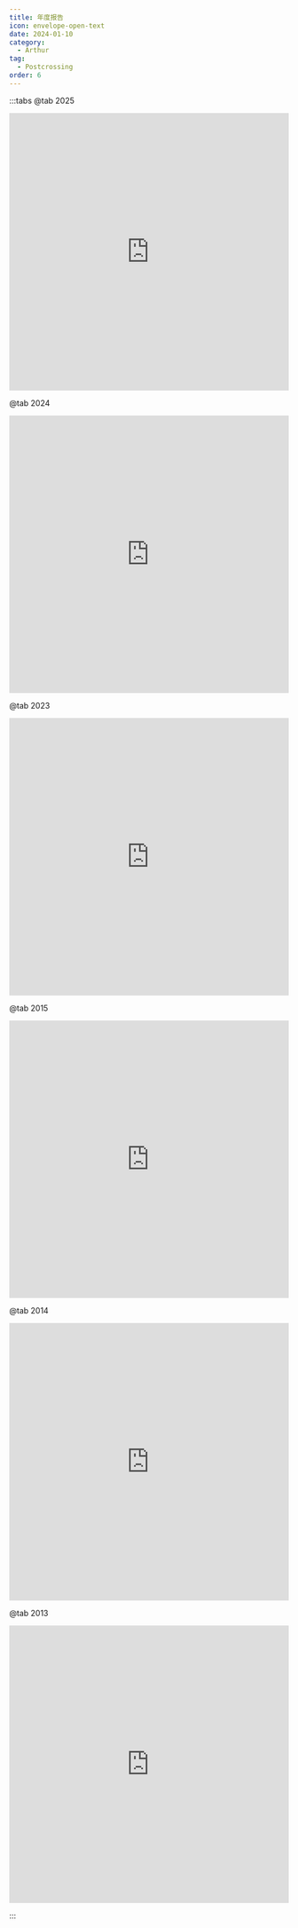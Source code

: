 ```yaml
---
title: 年度报告
icon: envelope-open-text
date: 2024-01-10
category:
  - Arthur
tag:
  - Postcrossing
order: 6
---
```


:::tabs
@tab 2025

<iframe src="https://postcrossing.4a1801.life/recap/2025_recap_cn.html" frameborder=0 height=500 width=100% seamless=seamless scrolling=auto></iframe>

@tab 2024

<iframe src="https://postcrossing.4a1801.life/recap/2024_recap_cn.html" frameborder=0 height=500 width=100% seamless=seamless scrolling=auto></iframe>

@tab 2023

<iframe src="https://postcrossing.4a1801.life/recap/2023_recap_cn.html" frameborder=0 height=500 width=100% seamless=seamless scrolling=auto></iframe>

@tab 2015

<iframe src="https://postcrossing.4a1801.life/recap/2015_recap_cn.html" frameborder=0 height=500 width=100% seamless=seamless scrolling=auto></iframe>

@tab 2014

<iframe src="https://postcrossing.4a1801.life/recap/2014_recap_cn.html" frameborder=0 height=500 width=100% seamless=seamless scrolling=auto></iframe>

@tab 2013

<iframe src="https://postcrossing.4a1801.life/recap/2013_recap_cn.html" frameborder=0 height=500 width=100% seamless=seamless scrolling=auto></iframe>


:::